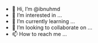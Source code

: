 - 👋 Hi, I’m @ibnuhmd
- 👀 I’m interested in ...
- 🌱 I’m currently learning ...
- 💞️ I’m looking to collaborate on ...
- 📫 How to reach me ...

<!---
ibnuhmd/ibnuhmd is a ✨ special ✨ repository because its `README.md` (this file) appears on your GitHub profile.
You can click the Preview link to take a look at your changes.
--->
